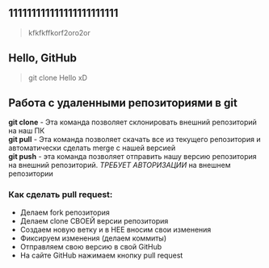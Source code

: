 ## 111111111111111111111111

> kfkfkffkorf2oro2or
## Hello, GitHub

> git clone
Hello xD

## Работа с удаленными репозиториями в git
**git clone** - Эта команда позволяет склонировать внешний репозиторий на наш ПК  
**git pull** - Эта команда позволяет скачать все из текущего репозитория и автоматически сделать merge с нашей версией  
**git push** - эта команда позволяет отправить нашу версию репозитория на внешний
репозиторий. *ТРЕБУЕТ АВТОРИЗАЦИИ* на внешнем репозитории  

### **Как сделать pull request:**

+ Делаем fork репозитория  
+ Делаем clone СВОЕЙ версии репозитория  
+ Создаем новую ветку и в НЕЕ вносим свои изменения  
+ Фиксируем изменения (делаем коммиты)  
+ Отправляем свою версию в свой GitHub  
+ На сайте GitHub нажимаем кнопку pull request  